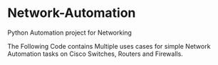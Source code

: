 # Network-Automation
Python Automation project for Networking

The Following Code contains Multiple uses cases for simple Network Automation tasks on Cisco Switches, Routers and Firewalls.
